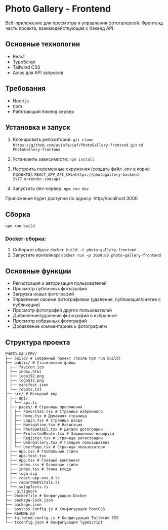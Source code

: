 # Photo Gallery - Frontend

Веб-приложение для просмотра и управления фотогалереей. Фронтенд часть проекта, взаимодействующая с бэкенд API.

## Основные технологии
- React
- TypeScript
- Tailwind CSS
- Axios для API запросов

## Требования
- Node.js
- npm
- Работающий бэкенд сервер

## Установка и запуск

1. Клонировать репозиторий:
`git clone https://github.com/aviafaviaf/PhotoGallery-frontend.git`
`cd PhotoGallery-frontend`

2. Установить зависимости:
`npm install`

3. Настроить переменные окружения (создать файл .env в корне проекта):
`REACT_APP_API_URL=https://photogallery-backend-2s77.onrender.com/api`

4. Запустить dev-сервер:
`npm run dev`

Приложение будет доступно по адресу: http://localhost:3000

## Сборка
`npm run build`

### Docker-сборка:
1. Соберите образ: `docker build -t photo-gallery-frontend .`
2. Запустите контейнер: `docker run -p 3000:80 photo-gallery-frontend`

## Основные функции
- Регистрация и авторизация пользователей
- Просмотр публичных фотографий
- Загрузка новых фотографий
- Управление своими фотографиями (удаление, публикация/снятие с публикации)
- Просмотр фотографий других пользователей
- Добавление/удаление фотографий в избранное
- Просмотр избранных фотографий
- Добавление комментариев к фотографиям

## Структура проекта
```
PHOTO-GALLERY/
├── build/ # Собранный проект (после npm run build)
├── public/ # Статические файлы
│ ├── favicon.ico
│ ├── index.html
│ ├── logo192.png
│ ├── logo512.png
│ ├── manifest.json
│ └── robots.txt
├── src/ # Исходный код
│ ├── api/
│ │ └── api.ts
│ ├── pages/ # Страницы приложения
│ │ ├── Favorites.tsx # Страница избранного
│ │ ├── Home.tsx # Домашняя страница
│ │ ├── Login.tsx # Страница входа
│ │ ├── Navigation.tsx # Навигация
│ │ ├── PhotoDetail.tsx # Детали фотографии
│ │ ├── ProtectedRoute.tsx # Защищенные маршруты
│ │ ├── Register.tsx # Страница регистрации
│ │ ├── UserGallery.tsx # Галерея пользователя
│ │ └── UserPage.tsx # Страница пользователя
│ ├── App.css # Глобальные стили
│ ├── App.test.tsx
│ ├── App.tsx # Главный компонент
│ ├── index.css # Основные стили
│ ├── index.tsx # Точка входа
│ ├── logo.svg
│ ├── react-app-env.d.ts
│ ├── reportWebVitals.ts
│ └── setupTests.ts
├── .gitignore
├── Dockerfile # Конфигурация Docker
├── package-lock.json
├── package.json
├── postcss.config.js # Конфигурация PostCSS
├── README.md
├── tailwind.config.js # Конфигурация Tailwind CSS
└── tsconfig.json # Конфигурация TypeScript
```
